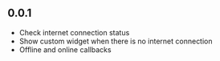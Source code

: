 ## 0.0.1

* Check internet connection status
* Show custom widget when there is no internet connection
* Offline and online callbacks
